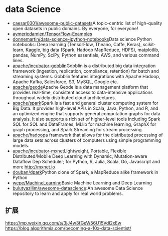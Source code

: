 # data Science

- [caesar0301/awesome-public-datasets](https://github.com/caesar0301/awesome-public-datasets)A topic-centric list of high-quality open datasets in public domains. By everyone, for everyone!
- [aymericdamien/TensorFlow-Examples](https://github.com/aymericdamien/TensorFlow-Examples)
- [donnemartin/data-science-ipython-notebooks](https://github.com/donnemartin/data-science-ipython-notebooks)Data science Python notebooks: Deep learning (TensorFlow, Theano, Caffe, Keras), scikit-learn, Kaggle, big data (Spark, Hadoop MapReduce, HDFS), matplotlib, pandas, NumPy, SciPy, Python essentials, AWS, and various command lines.
- [apache/incubator-gobblin](https://github.com/apache/incubator-gobblin)Gobblin is a distributed big data integration framework (ingestion, replication, compliance, retention) for batch and streaming systems. Gobblin features integrations with Apache Hadoop, Apache Kafka, Salesforce, S3, MySQL, Google etc.
- [apache/geode](https://github.com/apache/geode)Apache Geode is a data management platform that provides real-time, consistent access to data-intensive applications throughout widely distributed cloud architectures.
- [apache/spark](https://github.com/apache/spark)Spark is a fast and general cluster computing system for Big Data. It provides high-level APIs in Scala, Java, Python, and R, and an optimized engine that supports general computation graphs for data analysis. It also supports a rich set of higher-level tools including Spark SQL for SQL and DataFrames, MLlib for machine learning, GraphX for graph processing, and Spark Streaming for stream processing.
- [apache/hadoop](https://github.com/apache/hadoop)a framework that allows for the distributed processing of large data sets across clusters of computers using simple programming models.
- [apache/incubator-mxnet](https://github.com/apache/incubator-mxnet)Lightweight, Portable, Flexible Distributed/Mobile Deep Learning with Dynamic, Mutation-aware Dataflow Dep Scheduler; for Python, R, Julia, Scala, Go, Javascript and more <http://mxnet.io>
- [douban/dpark](https://github.com/douban/dpark)Python clone of Spark, a MapReduce alike framework in Python
- [wepe/MachineLearning](https://github.com/wepe/MachineLearning)Basic Machine Learning and Deep Learning
- [bulutyazilim/awesome-datascience](https://github.com/bulutyazilim/awesome-datascience):An awesome Data Science repository to learn and apply for real world problems.

## 扩展

<https://mp.weixin.qq.com/s/3jJ4w3fGeW56U15Vdl2xEw> <https://blog.algorithmia.com/becoming-a-10x-data-scientist/>
